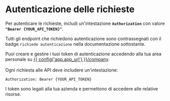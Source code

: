 # Autenticazione delle richieste

Per autenticare le richieste, includi un'intestazione **`Authorization`** con valore **`"Bearer {YOUR_API_TOKEN}"`**.

Tutti gli endpoint che richiedono autenticazione sono contrassegnati con il badge `richiede autenticazione` nella documentazione sottostante.

Puoi creare e gestire i tuoi token di autenticazione accedendo alla tua area personale su <a href="{{ config('app.app_url') }}/company" target="_blank">{{ config('app.app_url') }}/company</a>.<br><br>
Ogni richiesta alle API deve includere un'intestazione:

<pre><code>Authorization: Bearer {YOUR_API_TOKEN}</code></pre>

I token sono legati alla tua azienda e permettono di accedere alle relative risorse.

